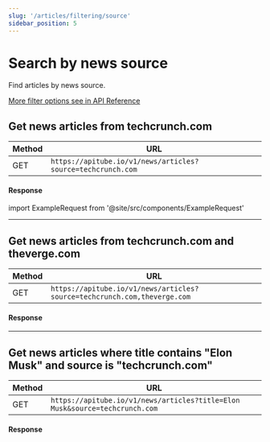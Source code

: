 ```yaml
---
slug: '/articles/filtering/source'
sidebar_position: 5
---
```


# Search by news source

Find articles by news source.

[More filter options see in API Reference](/api-reference/get-articles)

## Get news articles from techcrunch.com

| Method | URL                                                         |
|--------|-------------------------------------------------------------|
| GET    | `https://apitube.io/v1/news/articles?source=techcrunch.com` |

#### Response
import ExampleRequest from '@site/src/components/ExampleRequest'

<ExampleRequest url="https://apitube.io/v1/news/articles?source=techcrunch.com"></ExampleRequest>

---

## Get news articles from techcrunch.com and theverge.com

| Method | URL                                                                      |
|--------|--------------------------------------------------------------------------|
| GET    | `https://apitube.io/v1/news/articles?source=techcrunch.com,theverge.com` |

#### Response

<ExampleRequest url="https://apitube.io/v1/news/articles?source=techcrunch.com,theverge.com"></ExampleRequest>

---

## Get news articles where title contains "Elon Musk" and source is "techcrunch.com"

| Method | URL                                                                         |
|--------|-----------------------------------------------------------------------------|
| GET    | `https://apitube.io/v1/news/articles?title=Elon Musk&source=techcrunch.com` |

#### Response

<ExampleRequest url="https://apitube.io/v1/news/articles?title=Elon Musk&source=techcrunch.com"></ExampleRequest>
